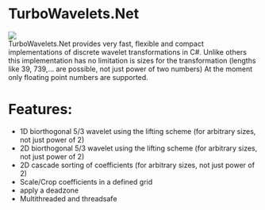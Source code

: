 # TurboWavelets.Net
<img src="https://ci.appveyor.com/api/projects/status/5j9nc0pqnd7aibbh?svg=true"></br>
TurboWavelets.Net provides very fast, flexible and compact implementations of discrete wavelet transformations in C#.
Unlike others this implementation has no limitation is sizes for the transformation (lengths like 39, 739,... are possible, not just power of two numbers) 
At the moment only floating point numbers are supported.
# Features:
- 1D biorthogonal 5/3 wavelet using the lifting scheme (for arbitrary sizes, not just power of 2)
- 2D biorthogonal 5/3 wavelet using the lifting scheme (for arbitrary sizes, not just power of 2)
- 2D cascade sorting of coefficients  (for arbitrary sizes, not just power of 2)
- Scale/Crop coefficients in a defined grid
- apply a deadzone
- Multithreaded and threadsafe
